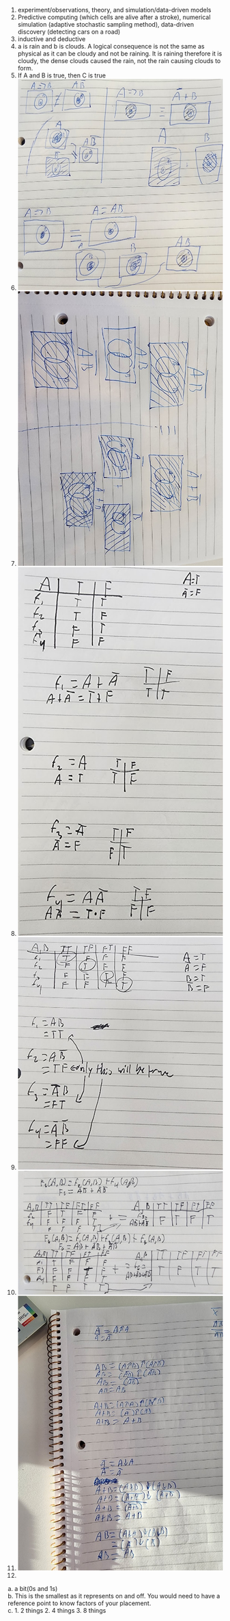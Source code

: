 1. experiment/observations, theory, and simulation/data-driven models
2. Predictive computing (which cells are alive after a stroke), numerical simulation (adaptive stochastic sampling method), data-driven discovery (detecting cars on a road)
3. inductive and deductive
4. a is rain and b is clouds. A logical consequence is not the same as physical as it can be cloudy and not be raining. It is raining therefore it is cloudy, the dense clouds caused the rain, not the rain causing clouds to form.
5. If A and B is true, then C is true
6. ![photo of question 11](20240327_152145.jpg)
7. ![photo of question 11](20240325_180917.jpg)
8. ![photo of question 11](20240327_153835.jpg)
9. ![photo of question 11](20240327_154630.jpg)
10. ![photo of question 10](20240327_151719.jpg)
11. ![photo of question 11](20240325_191224.jpg)  
12. 
  a. a bit(0s and 1s)  
  b. This is the smallest as it represents on and off. You would need to have a reference point to know factors of your placement.  
  c. 1. 2 things 2. 4 things 3. 8 things   

